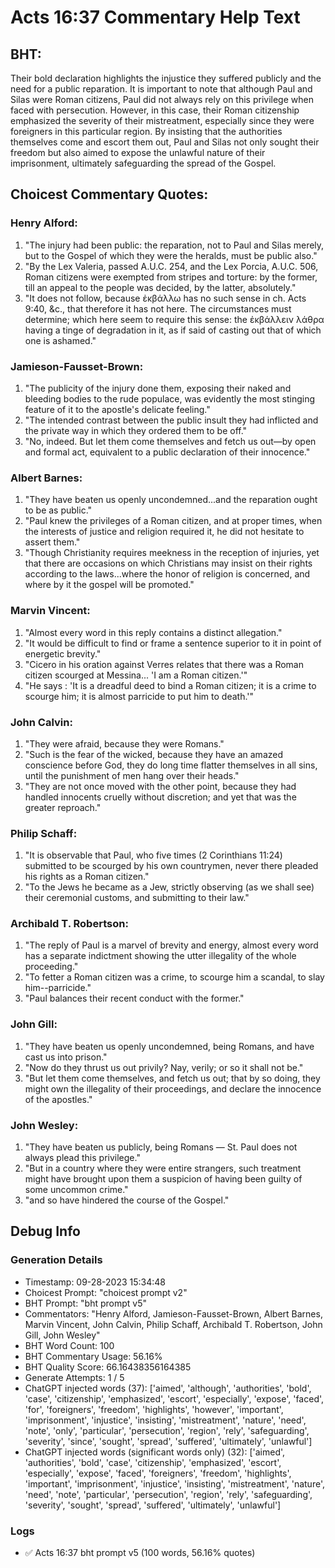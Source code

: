 # Acts 16:37 Commentary Help Text

## BHT:
Their bold declaration highlights the injustice they suffered publicly and the need for a public reparation. It is important to note that although Paul and Silas were Roman citizens, Paul did not always rely on this privilege when faced with persecution. However, in this case, their Roman citizenship emphasized the severity of their mistreatment, especially since they were foreigners in this particular region. By insisting that the authorities themselves come and escort them out, Paul and Silas not only sought their freedom but also aimed to expose the unlawful nature of their imprisonment, ultimately safeguarding the spread of the Gospel.

## Choicest Commentary Quotes:
### Henry Alford:
1. "The injury had been public: the reparation, not to Paul and Silas merely, but to the Gospel of which they were the heralds, must be public also."
2. "By the Lex Valeria, passed A.U.C. 254, and the Lex Porcia, A.U.C. 506, Roman citizens were exempted from stripes and torture: by the former, till an appeal to the people was decided, by the latter, absolutely."
3. "It does not follow, because ἐκβάλλω has no such sense in ch. Acts 9:40, &c., that therefore it has not here. The circumstances must determine; which here seem to require this sense: the ἐκβάλλειν λάθρα having a tinge of degradation in it, as if said of casting out that of which one is ashamed."

### Jamieson-Fausset-Brown:
1. "The publicity of the injury done them, exposing their naked and bleeding bodies to the rude populace, was evidently the most stinging feature of it to the apostle's delicate feeling."
2. "The intended contrast between the public insult they had inflicted and the private way in which they ordered them to be off."
3. "No, indeed. But let them come themselves and fetch us out—by open and formal act, equivalent to a public declaration of their innocence."

### Albert Barnes:
1. "They have beaten us openly uncondemned...and the reparation ought to be as public." 
2. "Paul knew the privileges of a Roman citizen, and at proper times, when the interests of justice and religion required it, he did not hesitate to assert them."
3. "Though Christianity requires meekness in the reception of injuries, yet that there are occasions on which Christians may insist on their rights according to the laws...where the honor of religion is concerned, and where by it the gospel will be promoted."

### Marvin Vincent:
1. "Almost every word in this reply contains a distinct allegation."
2. "It would be difficult to find or frame a sentence superior to it in point of energetic brevity."
3. "Cicero in his oration against Verres relates that there was a Roman citizen scourged at Messina... 'I am a Roman citizen.'"
4. "He says : 'It is a dreadful deed to bind a Roman citizen; it is a crime to scourge him; it is almost parricide to put him to death.'"

### John Calvin:
1. "They were afraid, because they were Romans."
2. "Such is the fear of the wicked, because they have an amazed conscience before God, they do long time flatter themselves in all sins, until the punishment of men hang over their heads."
3. "They are not once moved with the other point, because they had handled innocents cruelly without discretion; and yet that was the greater reproach."

### Philip Schaff:
1. "It is observable that Paul, who five times (2 Corinthians 11:24) submitted to be scourged by his own countrymen, never there pleaded his rights as a Roman citizen."
2. "To the Jews he became as a Jew, strictly observing (as we shall see) their ceremonial customs, and submitting to their law."

### Archibald T. Robertson:
1. "The reply of Paul is a marvel of brevity and energy, almost every word has a separate indictment showing the utter illegality of the whole proceeding."
2. "To fetter a Roman citizen was a crime, to scourge him a scandal, to slay him--parricide."
3. "Paul balances their recent conduct with the former."

### John Gill:
1. "They have beaten us openly uncondemned, being Romans, and have cast us into prison."
2. "Now do they thrust us out privily? Nay, verily; or so it shall not be."
3. "But let them come themselves, and fetch us out; that by so doing, they might own the illegality of their proceedings, and declare the innocence of the apostles."

### John Wesley:
1. "They have beaten us publicly, being Romans — St. Paul does not always plead this privilege."
2. "But in a country where they were entire strangers, such treatment might have brought upon them a suspicion of having been guilty of some uncommon crime."
3. "and so have hindered the course of the Gospel."


## Debug Info
### Generation Details
- Timestamp: 09-28-2023 15:34:48
- Choicest Prompt: "choicest prompt v2"
- BHT Prompt: "bht prompt v5"
- Commentators: "Henry Alford, Jamieson-Fausset-Brown, Albert Barnes, Marvin Vincent, John Calvin, Philip Schaff, Archibald T. Robertson, John Gill, John Wesley"
- BHT Word Count: 100
- BHT Commentary Usage: 56.16%
- BHT Quality Score: 66.16438356164385
- Generate Attempts: 1 / 5
- ChatGPT injected words (37):
	['aimed', 'although', 'authorities', 'bold', 'case', 'citizenship', 'emphasized', 'escort', 'especially', 'expose', 'faced', 'for', 'foreigners', 'freedom', 'highlights', 'however', 'important', 'imprisonment', 'injustice', 'insisting', 'mistreatment', 'nature', 'need', 'note', 'only', 'particular', 'persecution', 'region', 'rely', 'safeguarding', 'severity', 'since', 'sought', 'spread', 'suffered', 'ultimately', 'unlawful']
- ChatGPT injected words (significant words only) (32):
	['aimed', 'authorities', 'bold', 'case', 'citizenship', 'emphasized', 'escort', 'especially', 'expose', 'faced', 'foreigners', 'freedom', 'highlights', 'important', 'imprisonment', 'injustice', 'insisting', 'mistreatment', 'nature', 'need', 'note', 'particular', 'persecution', 'region', 'rely', 'safeguarding', 'severity', 'sought', 'spread', 'suffered', 'ultimately', 'unlawful']

### Logs
- ✅ Acts 16:37 bht prompt v5 (100 words, 56.16% quotes)